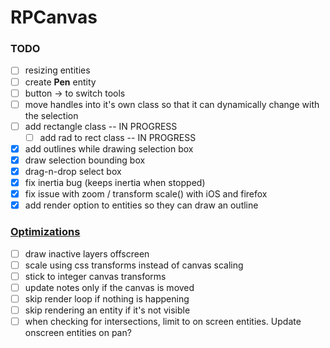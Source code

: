# RPCanvas
### TODO
- [ ] resizing entities
- [ ] create **Pen** entity
- [ ] button -> to switch tools
- [ ] move handles into it's own class so that it can dynamically change with the selection
- [ ] add rectangle class -- IN PROGRESS
    - [ ] add rad to rect class -- IN PROGRESS
- [X] add outlines while drawing selection box
- [X] draw selection bounding box
- [X] drag-n-drop select box
- [X] fix inertia bug (keeps inertia when stopped)
- [X] fix issue with zoom / transform scale() with iOS and firefox
- [X] add render option to entities so they can draw an outline

### [Optimizations](https://developer.mozilla.org/en-US/docs/Web/API/Canvas_API/Tutorial/Optimizing_canvas)
- [ ] draw inactive layers offscreen
- [ ] scale using css transforms instead of canvas scaling
- [ ] stick to integer canvas transforms
- [ ] update notes only if the canvas is moved
- [ ] skip render loop if nothing is happening
- [ ] skip rendering an entity if it's not visible
- [ ] when checking for intersections, limit to on screen entities. Update onscreen entities on pan?
